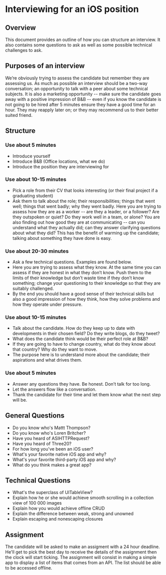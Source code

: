 # Interviewing for an iOS position

## Overview
This document provides an outline of how you can structure an interview. It also contains some questions to ask as well as some possible technical challenges to ask.

## Purposes of an interview
We’re obviously trying to assess the candidate but remember they are assessing us. As much as possible an interview should be a two-way conversation; an opportunity to talk with a peer about some technical subjects. It is also a marketing opportunity -- make sure the candidate goes away with a positive impression of B&B -- even if you know the candidate is not going to be hired after 5 minutes ensure they have a good time for an hour. They may reapply later on; or they may recommend us to their better suited friend.

## Structure

### Use about 5 minutes
- Introduce yourself
- Introduce B&B (Office locations, what we do)
- Introduce the position they are interviewing for

### Use about 10-15 minutes
- Pick a role from their CV that looks interesting (or their final project if a graduating student)
- Ask them to talk about the role; their responsibilities; things that went well; things that went badly; why they went badly. Here you are trying to assess how they are as a worker -- are they a leader, or a follower? Are they outspoken or quiet? Do they work well in a team, or alone? You are also finding out how good they are at communicating -- can you understand what they actually did; can they answer clarifying questions about what they did? This has the benefit of warming up the candidate; talking about something they have done is easy.

### Use about 20-30 minutes
- Ask a few technical questions. Examples are found below.
- Here you are trying to assess what they know. At the same time you can assess if they are honest in what they don’t know. Push them to the limits of their knowledge but don’t waste time if they don’t know something; change your questioning to their knowledge so that they are suitably challenged.
- By the end you should have a good sense of their technical skills but also a good impression of how they think, how they solve problems and how they operate under pressure.

### Use about 10-15 minutes
- Talk about the candidate. How do they keep up to date with developments in their chosen field? Do they write blogs, do they tweet?
- What does the candidate think would be their perfect role at B&B?
- If they are going to have to change country, what do they know about that country? Why do they want to move.
- The purpose here is to understand more about the candidate; their aspirations and what drives them.

### Use about 5 minutes
- Answer any questions they have. Be honest. Don’t talk for too long.
- Let the answers flow like a conversation.
- Thank the candidate for their time and let them know what the next step will be.

## General Questions
- Do you know who's Mattt Thompson?
- Do you know who's Loren Britcher?
- Have you heard of ASIHTTPRequest?
- Have you heard of Three20?
- For how long you've been an iOS user?
- What's your favorite native iOS app and why?
- What's your favorite third-party iOS app and why?
- What do you think makes a great app?

## Technical Questions
- What's the superclass of UITableView?
- Explain how he or she would achieve smooth scrolling in a collection view of 100 000 images
- Explain how you would achieve offline CRUD
- Explain the difference between weak, strong and unowned
- Explain escaping and nonescaping closures

## Assignment
The candidate will be asked to make an assigment with a 24 hour deadline. He'll get to pick the best day to receive the details of the assignment then the clock will start ticking. The assignment will consist in making a simple app to display a list of items that comes from an API. The list should be able to be accessed offline.
